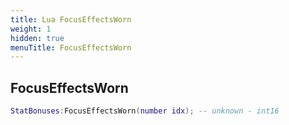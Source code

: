 ```yaml
---
title: Lua FocusEffectsWorn
weight: 1
hidden: true
menuTitle: FocusEffectsWorn
---
```

## FocusEffectsWorn
```lua
StatBonuses:FocusEffectsWorn(number idx); -- unknown - int16
```